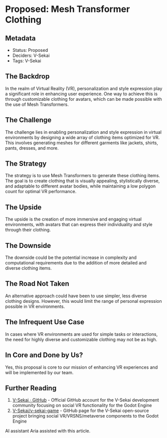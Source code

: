 # Proposed: Mesh Transformer Clothing

## Metadata

- Status: Proposed
- Deciders: V-Sekai
- Tags: V-Sekai

## The Backdrop

In the realm of Virtual Reality (VR), personalization and style expression play a significant role in enhancing user experience. One way to achieve this is through customizable clothing for avatars, which can be made possible with the use of Mesh Transformers.

## The Challenge

The challenge lies in enabling personalization and style expression in virtual environments by designing a wide array of clothing items optimized for VR. This involves generating meshes for different garments like jackets, shirts, pants, dresses, and more.

## The Strategy

The strategy is to use Mesh Transformers to generate these clothing items. The goal is to create clothing that is visually appealing, stylistically diverse, and adaptable to different avatar bodies, while maintaining a low polygon count for optimal VR performance.

## The Upside

The upside is the creation of more immersive and engaging virtual environments, with avatars that can express their individuality and style through their clothing.

## The Downside

The downside could be the potential increase in complexity and computational requirements due to the addition of more detailed and diverse clothing items.

## The Road Not Taken

An alternative approach could have been to use simpler, less diverse clothing designs. However, this would limit the range of personal expression possible in VR environments.

## The Infrequent Use Case

In cases where VR environments are used for simple tasks or interactions, the need for highly diverse and customizable clothing may not be as high.

## In Core and Done by Us?

Yes, this proposal is core to our mission of enhancing VR experiences and will be implemented by our team.

## Further Reading

1. [V-Sekai · GitHub](https://github.com/v-sekai) - Official GitHub account for the V-Sekai development community focusing on social VR functionality for the Godot Engine
2. [V-Sekai/v-sekai-game](https://github.com/v-sekai/v-sekai-game) - GitHub page for the V-Sekai open-source project bringing social VR/VRSNS/metaverse components to the Godot Engine

AI assistant Aria assisted with this article.
